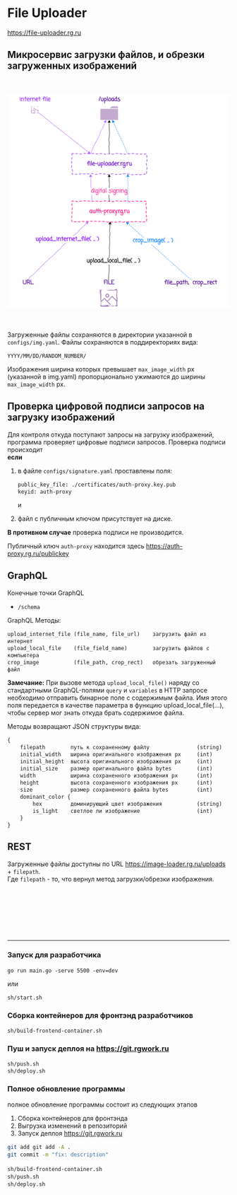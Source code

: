# File Uploader


https://file-uploader.rg.ru


## Микросервис загрузки файлов, и обрезки загруженных изображений

<br><br>
<img src="images/uploader.png">
<br><br><br>

Загруженные файлы сохраняются в директории указанной в  `configs/img.yaml`.
Файлы сохраняются в поддиректориях вида:

    YYYY/MM/DD/RANDOM_NUMBER/

Изображения ширина которых превышает  `max_image_width` px (указанной в img.yaml) пропорционально ужимаются до ширины `max_image_width` px.

## Проверка цифровой подписи запросов на загрузку изображений

Для контроля откуда поступают запросы на загрузку изображений, программа проверяет цифровые подписи запросов. Проверка подписи  происходит 
<br>**если**
1. в файле `configs/signature.yaml` проставлены поля: 

    ```
    public_key_file: ./certificates/auth-proxy.key.pub
    keyid: auth-proxy
    ```
    и 

2. файл с публичным ключом присутствует на диске. 

**В противном случае** проверка подписи не производится.

Публичный ключ `auth-proxy` находится здесь 
<https://auth-proxy.rg.ru/publickey>


## GraphQL

Конечные точки GraphQL 
- `/schema` 


GraphQL Методы:

    upload_internet_file (file_name, file_url)    загрузить файл из интернет
    upload_local_file    (file_field_name)        загрузить файлов с компьютера
    crop_image           (file_path, crop_rect)   обрезать загруженный файл


**Замечание:** При вызове метода `upload_local_file()`  наряду со стандартными
GraphQL-полями  `query` и `variables` в HTTP запросе необходимо отправить бинарное поле с
содержимым файла. Имя этого поля передается в качестве
параметра в функцию upload_local_file(...), чтобы сервер мог знать откуда
брать содержимое файла.

Методы возвращают JSON структуры вида:

    {
        filepath        путь к сохраненному файлу               (string) 
        initial_width   ширина оригинального изображения px     (int)
        initial_height  высота оригинального изображения px     (int)
        initial_size    размер оригинального файла bytes        (int)
        width           ширина сохраненного изображения px      (int)
        height          высота сохраненного изображения px      (int)
        size            размер сохраненного файла bytes         (int)
        dominant_color {    
            hex         доминирующий цвет изображения           (string)
            is_light    светлое ли изображение                  (int)
        }
    }

## REST

Загруженные файлы доступны по URL 
https://image-loader.rg.ru/uploads + `filepath`. 
<br>Где `filepath` - то, что вернул метод загрузки/обрезки изображения.





<br><br><br><br><br><br>

---------------

### Запуск для разработчика

    go run main.go -serve 5500 -env=dev

или

    sh/start.sh

### Сборка контейнеров для фронтэнд разработчиков

    sh/build-frontend-container.sh

### Пуш и запуск деплоя на https://git.rgwork.ru

    sh/push.sh
    sh/deploy.sh



### Полное обновление программы
полное обновление программы состоит из следующих этапов

1. Сборка контейнеров для фронтэнда
2. Выгрузка изменений в репозиторий
3. Запуск деплоя https://git.rgwork.ru

```sh
git add git add -A .
git commit -m "fix: description"

sh/build-frontend-container.sh
sh/push.sh
sh/deploy.sh
```

